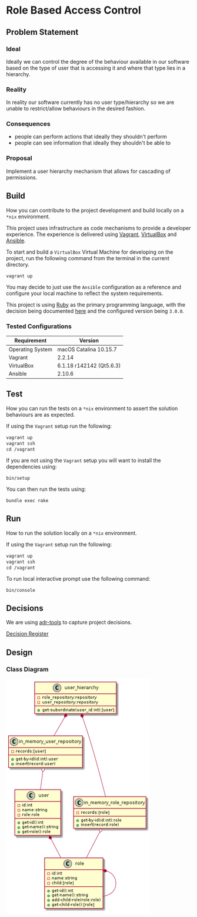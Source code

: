 # Role Based Access Control

## Problem Statement

### Ideal

Ideally we can control the degree of the behaviour available in our software based on the type of user that is accessing it and where that type lies in a hierarchy.

### Reality

In reality our software currently has no user type/hierarchy so we are unable to restrict/allow behaviours in the desired fashion.

### Consequences

* people can perform actions that ideally they shouldn't perform
* people can see information that ideally they shouldn't be able to

### Proposal

Implement a user hierarchy mechanism that allows for cascading of permissions.

## Build

How you can contribute to the project development and build locally on a `*nix` environment.

This project uses infrastructure as code mechanisms to provide a developer experience. The experience is delivered using [Vagrant](https://www.vagrantup.com), [VirtualBox](https://www.virtualbox.org) and [Ansible](https://github.com/ansible/ansible).

To start and build a `VirtualBox` Virtual Machine for developing on the project, run the following command from the terminal in the current directory.

```
vagrant up
```

You may decide to just use the `Ansible` configuration as a reference and configure your local machine to reflect the system requirements.

This project is using [Ruby](https://www.ruby-lang.org/en/) as the primary programming language, with the decision being documented [here](documentation/decisions/0002-use-ruby-as-the-programming-language-for-the-project-behaviours.md) and the configured version being `3.0.0`.

### Tested Configurations

| Requirement | Version |
|--|--|
| Operating System | macOS Catalina 10.15.7  |
| Vagrant | 2.2.14 |
| VirtualBox | 6.1.18 r142142 (Qt5.6.3) |
| Ansible | 2.10.6 |

## Test

How you can run the tests on a `*nix` environment to assert the solution behaviours are as expected.

If using the `Vagrant` setup run the following:

```
vagrant up
vagrant ssh
cd /vagrant
```

If you are not using the `Vagrant` setup you will want to install the dependencies using:

```
bin/setup
```

You can then run the tests using:

```
bundle exec rake
```

## Run

How to run the solution locally on a `*nix` environment.

If using the `Vagrant` setup run the following:

```
vagrant up
vagrant ssh
cd /vagrant
```

To run local interactive prompt use the following command:

```
bin/console
```

## Decisions

We are using [adr-tools](https://github.com/npryce/adr-tools) to capture project decisions.

[Decision Register](documentation/decisions)

## Design

### Class Diagram

![Class Diagram](https://raw.githubusercontent.com/svo/role-based-access-control/main/documentation/architecture/class.png)
